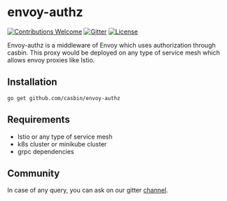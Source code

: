 # envoy-authz
[![Contributions Welcome](https://img.shields.io/badge/contributions-welcome-brightgreen.svg?style=flat)](https://github.com/casbin/envoy-authz/issues)
[![Gitter](https://badges.gitter.im/Join%20Chat.svg)](https://gitter.im/casbin/lobby)
[![License](https://img.shields.io/badge/License-Apache%202.0-blue.svg)](https://opensource.org/licenses/Apache-2.0)

Envoy-authz is a middleware of Envoy which uses authorization through casbin. This proxy would be deployed on any type of service mesh which allows envoy proxies like Istio.

## Installation

```
go get github.com/casbin/envoy-authz
```
## Requirements
- Istio or any type of service mesh
- k8s cluster or minikube cluster
- grpc dependencies

## Community

In case of any query, you can ask on our gitter [channel](https://gitter.im/casbin/lobby).

